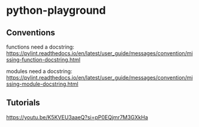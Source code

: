 # python-playground

## Conventions
functions need a docstring:
https://pylint.readthedocs.io/en/latest/user_guide/messages/convention/missing-function-docstring.html

modules need a docstring:
https://pylint.readthedocs.io/en/latest/user_guide/messages/convention/missing-module-docstring.html

## Tutorials
https://youtu.be/K5KVEU3aaeQ?si=pP0EQjmr7M3GXkHa

